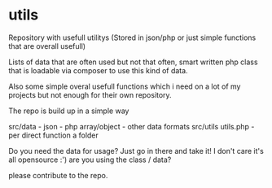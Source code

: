 # utils
Repository with usefull utilitys (Stored in json/php or just simple functions that are overall usefull)

Lists of data that are often used but not that often, smart written php class that is loadable via composer to use this kind of data.

Also some simple overal usefull functions which i need on a lot of my projects but not enough for their own repository.

The repo is build up in a simple way

src/data
     - json
     - php array/object
     - other data formats
src/utils
     utils.php
     - per direct function a folder
     

Do you need the data for usage? Just go in there and take it! I don't care it's all opensource :')
are you using the class / data? 

please contribute to the repo.
